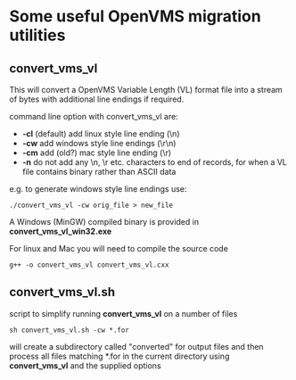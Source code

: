 # Some useful OpenVMS migration utilities

## convert_vms_vl

This will convert a OpenVMS Variable Length (VL) format file into
a stream of bytes with additional line endings if required.

command line option with convert_vms_vl are:
*   **-cl**   (default) add linux style line ending (\n)
*   **-cw**   add windows style line endings (\r\n)
*   **-cm**   add (old?) mac style line ending (\r)
*   **-n**    do not add any \n, \r etc. characters to end of records, for when a VL file contains binary rather than ASCII data

e.g. to generate windows style line endings use:

    ./convert_vms_vl -cw orig_file > new_file

A Windows (MinGW) compiled binary is provided in  **convert_vms_vl_win32.exe**

For linux and Mac you will need to compile the source code

    g++ -o convert_vms_vl convert_vms_vl.cxx

## convert_vms_vl.sh

script to simplify running **convert_vms_vl** on a number of files

    sh convert_vms_vl.sh -cw *.for

will create a subdirectory called "converted" for output files and then 
process all files matching *.for in the current directory using
**convert_vms_vl** and the supplied options
